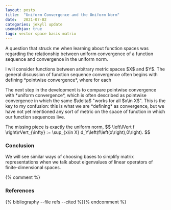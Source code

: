 ```yaml
---
layout: posts
title:  "Uniform Convergence and the Uniform Norm"
date:   2021-07-02
categories: jekyll update
usemathjax: true
tags: vector space basis matrix
---
```

<p>
    A question that struck me when learning about function spaces was regarding the relationship between uniform convergence of a function sequence and convergence in the uniform norm.
</p>
<p>
    I will consider functions between arbitrary metric spaces $X$ and $Y$. The general discussion of function sequence convergence often begins with defining *pointwise convergence*, where for each
</p>
<p>
    The next step in the development is to compare pointwise convergence with *uniform convergence*, which is often described as pointwise convergence in which the same $\delta$ "works for all $x\in X$". This is the key to my confusion: this is what we are *defining* as convergence, but we have not yet mentioned any sort of metric on the space of function in which our function sequences live.
</p>
<p>
    The missing piece is exactly the uniform norm, $$ \left\lVert f \right\rVert_{\infty} := \sup_{x\in X} d_Y\left(f\left(x\right),0\right). $$
</p>



### Conclusion

<p>
    We will see similar ways of choosing bases to simplify matrix representations when we talk about eigenvalues of linear operators of finite-dimensional spaces.
</p>


{% comment %}
<h3>References</h3>
{% bibliography --file refs --cited %}{% endcomment %}
